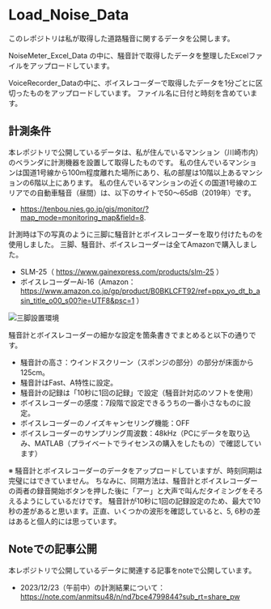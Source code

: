 # Load_Noise_Data
このレポジトリは私が取得した道路騒音に関するデータを公開します。

NoiseMeter_Excel_Data の中に、騒音計で取得したデータを整理したExcelファイルをアップロードしています。

VoiceRecorder_Dataの中に、ボイスレコーダーで取得したデータを1分ごとに区切ったものをアップロードしています。
ファイル名に日付と時刻を含めています。

## 計測条件
本レポジトリで公開しているデータは、私が住んでいるマンション（川崎市内）のベランダに計測機器を設置して取得したものです。
私の住んでいるマンションは国道1号線から100m程度離れた場所にあり、私の部屋は10階以上あるマンションの6階以上にあります。
私の住んでいるマンションの近くの国道1号線のエリアでの自動車騒音（昼間）は、以下のサイトで50～65dB（2019年）です。
  - https://tenbou.nies.go.jp/gis/monitor/?map_mode=monitoring_map&field=8.

計測時は下の写真のように三脚に騒音計とボイスレコーダーを取り付けたものを使用しました。
三脚、騒音計、ボイスレコーダーは全てAmazonで購入しました。
  - SLM-25（ https://www.gainexpress.com/products/slm-25 ）
  - ボイスレコーダーAi-16（Amazon：https://www.amazon.co.jp/gp/product/B0BKLCFT92/ref=ppx_yo_dt_b_asin_title_o00_s00?ie=UTF8&psc=1 ）

![三脚設置環境](https://github.com/anmitsu48/Load_Noise_Data/assets/58377673/9c6f2eeb-1483-44fc-9b40-3164eda51585)

騒音計とボイスレコーダーの細かな設定を箇条書きでまとめると以下の通りです。
  - 騒音計の高さ：ウインドスクリーン（スポンジの部分）の部分が床面から125cm。
  - 騒音計はFast、A特性に設定。
  - 騒音計の記録は「10秒に1回の記録」で設定（騒音計対応のソフトを使用）
  - ボイスレコーダーの感度：7段階で設定できるうちの一番小さなものに設定。
  - ボイスレコーダーのノイズキャンセリング機能：OFF
  - ボイスレコーダーのサンプリング周波数：48kHz（PCにデータを取り込み、MATLAB（プライベートでライセンスの購入をしたもの）で確認しています）

※ 騒音計とボイスレコーダーのデータをアップロードしていますが、時刻同期は完璧にはできていません。
ちなみに、同期方法は、騒音計とボイスレコーダーの両者の録音開始ボタンを押した後に「アー」と大声で叫んだタイミングをそろえるようにしているだけです。
騒音計が10秒に1回の記録設定のため、最大で10秒の差があると思います。正直、いくつかの波形を確認していると、5, 6秒の差はあると個人的には思っています。

## Noteでの記事公開
本レポジトリで公開しているデータに関連する記事をnoteで公開しています。
  - 2023/12/23（午前中）の計測結果について：https://note.com/anmitsu48/n/nd7bce4799844?sub_rt=share_pw
